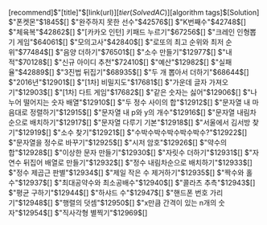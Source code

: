 [recommend]$"[title]"$[link(url)]$[tier(SolvedAC)]$[algorithm tags]$[Solution]
$"폰켓몬"$1845$$[]$
$"완주하지 못한 선수"$42576$$[]$
$"K번째수"$42748$$[]$
$"체육복"$42862$$[]$
$"[카카오 인턴] 키패드 누르기"$67256$$[]$
$"크레인 인형뽑기 게임"$64061$$[]$
$"모의고사"$42840$$[]$
$"로또의 최고 순위와 최저 순위"$77484$$[]$
$"음양 더하기"$76501$$[]$
$"소수 만들기"$12977$$[]$
$"내적"$70128$$[]$
$"신규 아이디 추천"$72410$$[]$
$"예산"$12982$$[]$
$"실패율"$42889$$[]$
$"3진법 뒤집기"$68935$$[]$
$"두 개 뽑아서 더하기"$68644$$[]$
$"2016년"$12901$$[]$
$"[1차] 비밀지도"$17681$$[]$
$"가운데 글자 가져오기"$12903$$[]$
$"[1차] 다트 게임"$17682$$[]$
$"같은 숫자는 싫어"$12906$$[]$
$"나누어 떨어지는 숫자 배열"$12910$$[]$
$"두 정수 사이의 합"$12912$$[]$
$"문자열 내 마음대로 정렬하기"$12915$$[]$
$"문자열 내 p와 y의 개수"$12916$$[]$
$"문자열 내림차순으로 배치하기"$12917$$[]$
$"문자열 다루기 기본"$12918$$[]$
$"서울에서 김서방 찾기"$12919$$[]$
$"소수 찾기"$12921$$[]$
$"수박수박수박수박수박수?"$12922$$[]$
$"문자열을 정수로 바꾸기"$12925$$[]$
$"시저 암호"$12926$$[]$
$"약수의 합"$12928$$[]$
$"이상한 문자 만들기"$12930$$[]$
$"자릿수 더하기"$12931$$[]$
$"자연수 뒤집어 배열로 만들기"$12932$$[]$
$"정수 내림차순으로 배치하기"$12933$$[]$
$"정수 제곱근 판별"$12934$$[]$
$"제일 작은 수 제거하기"$12935$$[]$
$"짝수와 홀수"$12937$$[]$
$"최대공약수와 최소공배수"$12940$$[]$
$"콜라츠 추측"$12943$$[]$
$"평균 구하기"$12944$$[]$
$"하샤드 수"$12947$$[]$
$"핸드폰 번호 가리기"$12948$$[]$
$"행렬의 덧셈"$12950$$[]$
$"x만큼 간격이 있는 n개의 숫자"$12954$$[]$
$"직사각형 별찍기"$12969$$[]$
